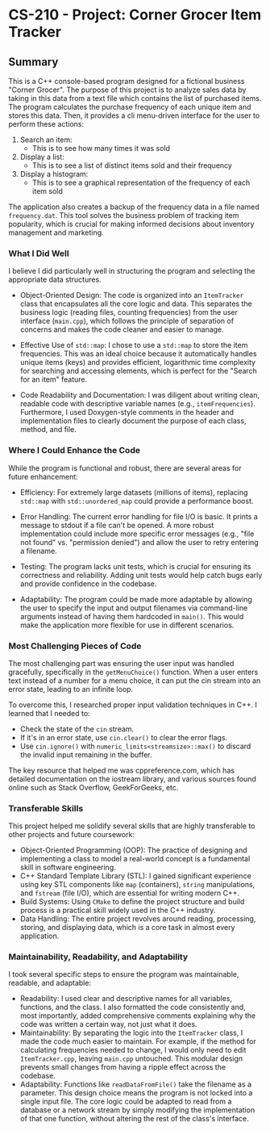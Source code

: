 # CS-210 - Project: Corner Grocer Item Tracker

## Summary

This is a C++ console-based program designed for a fictional business "Corner Grocer". The purpose of this project
is to analyze sales data by taking in this data from a text file which contains the list of purchased items. The
program calculates the purchase frequency of each unique item and stores this data. Then, it provides a cli menu-driven
interface for the user to perform these actions:

1. Search an item:
    - This is to see how many times it was sold
2. Display a list:
    - This is to see a list of distinct items sold and their frequency
3. Display a histogram:
    - This is to see a graphical representation of the frequency of each item sold

The application also creates a backup of the frequency data in a file named `frequency.dat`.
This tool solves the business problem of tracking item popularity, which is crucial for making informed decisions about inventory management and marketing.

### What I Did Well

I believe I did particularly well in structuring the program and selecting the appropriate data structures.

- Object-Oriented Design: The code is organized into an `ItemTracker` class that encapsulates all the core logic and data. This separates the business logic (reading files, counting frequencies) from the user interface (`main.cpp`), which follows the principle of separation of concerns and makes the code cleaner and easier to manage.

- Effective Use of `std::map`: I chose to use a `std::map` to store the item frequencies. This was an ideal choice because it automatically handles unique items (keys) and provides efficient, logarithmic time complexity for searching and accessing elements, which is perfect for the "Search for an item" feature.

- Code Readability and Documentation: I was diligent about writing clean, readable code with descriptive variable names (e.g., `itemFrequencies`). Furthermore, I used Doxygen-style comments in the header and implementation files to clearly document the purpose of each class, method, and file.

### Where I Could Enhance the Code

While the program is functional and robust, there are several areas for future enhancement:

- Efficiency: For extremely large datasets (millions of items), replacing `std::map` with `std::unordered_map` could provide a performance boost.

- Error Handling: The current error handling for file I/O is basic. It prints a message to stdout if a file can't be opened. A more robust implementation could include more specific error messages (e.g., "file not found" vs. "permission denied") and allow the user to retry entering a filename.

- Testing: The program lacks unit tests, which is crucial for ensuring its correctness and reliability. Adding unit tests would help catch bugs early and provide confidence in the codebase.

- Adaptability: The program could be made more adaptable by allowing the user to specify the input and output filenames via command-line arguments instead of having them hardcoded in `main()`. This would make the application more flexible for use in different scenarios.

### Most Challenging Pieces of Code

The most challenging part was ensuring the user input was handled gracefully, specifically in the `getMenuChoice()` function. When a user enters text instead of a number for a menu choice, it can put the cin stream into an error state, leading to an infinite loop.

To overcome this, I researched proper input validation techniques in C++. I learned that I needed to:

- Check the state of the `cin` stream.
- If it's in an error state, use `cin.clear()` to clear the error flags.
- Use `cin.ignore()` with `numeric_limits<streamsize>::max()` to discard the invalid input remaining in the buffer.

The key resource that helped me was cppreference.com, which has detailed documentation on the iostream library, and various sources found online such as Stack Overflow, GeekForGeeks, etc.

### Transferable Skills

This project helped me solidify several skills that are highly transferable to other projects and future coursework:

- Object-Oriented Programming (OOP): The practice of designing and implementing a class to model a real-world concept is a fundamental skill in software engineering.
- C++ Standard Template Library (STL): I gained significant experience using key STL components like `map` (containers), `string` manipulations, and `fstream` (file I/O), which are essential for writing modern C++.
- Build Systems: Using `CMake` to define the project structure and build process is a practical skill widely used in the C++ industry.
- Data Handling: The entire project revolves around reading, processing, storing, and displaying data, which is a core task in almost every application.

### Maintainability, Readability, and Adaptability

I took several specific steps to ensure the program was maintainable, readable, and adaptable:

- Readability: I used clear and descriptive names for all variables, functions, and the class. I also formatted the code consistently and, most importantly, added comprehensive comments explaining why the code was written a certain way, not just what it does.
- Maintainability: By separating the logic into the `ItemTracker` class, I made the code much easier to maintain. For example, if the method for calculating frequencies needed to change, I would only need to edit `ItemTracker.cpp`, leaving `main.cpp` untouched. This modular design prevents small changes from having a ripple effect across the codebase.
- Adaptability: Functions like `readDataFromFile()` take the filename as a parameter. This design choice means the program is not locked into a single input file. The core logic could be adapted to read from a database or a network stream by simply modifying the implementation of that one function, without altering the rest of the class's interface.
